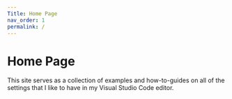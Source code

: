 ```yaml
---
Title: Home Page
nav_order: 1
permalink: /
---
```


# Home Page

This site serves as a collection of examples and how-to-guides on all of the settings that I like to have in my Visual Studio Code editor.
